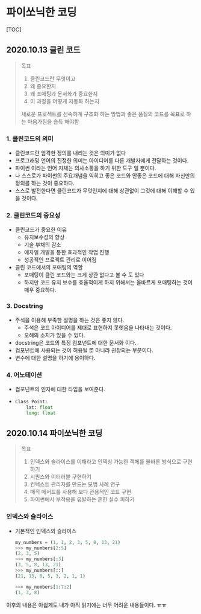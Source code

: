 # 파이쏘닉한 코딩

[TOC]

## 2020.10.13 클린 코드

> 목표
>
> 1. 클린코드란 무엇이고
> 2. 왜 중요한지
> 3. 왜 포매팅과 문서화가 중요한지
> 4. 이 과정을 어떻게 자동화 하는지
>
> 새로운 프로젝트를 신속하게 구조화 하는 방법과 좋은 품질의 코드를 목표로 하는 마음가짐을 습득 해야함

### 1. 클린코드의 의미

- 클린코드란 엄격한 정의를 내리는 것은 의미가 없다
- 프로그래밍 언어의 진정한 의미는 아이디어를 다른 개발자에게 전달하는 것이다.
- 파이썬 이라는 언어 자체는 의사소통을 하기 위한 도구 일 뿐이다.
- 나 스스로가 파이썬의 주요개념을 익히고 좋은 코드와 안좋은 코드에 대해 자신만의 정의를 하는 것이 중요하다.
- 스스로 발전한다면 클린코드가 무엇인지에 대해 상관없이 그것에 대해 이해할 수 있을 것이다.

### 2. 클린코드의 중요성

- 클린코드가 중요한 이유
  - 유지보수성의 향상
  - 기술 부채의 감소
  - 애자일 개발을 통한 효과적인 작업 진행
  - 성공적인 프로젝트 관리로 이어짐
- 클린 코드에서의 포매팅의 역할
  - 포매팅이 클린 코드와는 크게 상관 없다고 볼 수 도 있다
  - 하지만 코드 유지 보수를 효율적이게 하지 위해서는 올바르게 포매팅하는 것이 매우 중요하다.

### 3. Docstring

- 주석을 이용해 부족한 설명을 하는 것은 좋지 않다.
  - 주석은 코드 아이디어를 제대로 표현하지 못햇음을 나타내는 것이다.
  - 오해의 소지가 있을 수 있다.
- docstring은 코드의 특정 컴포넌트에 대한 문서화 이다.
- 컴포넌트에 사용되는 것이 허용될 뿐 아니라 권장되는 부분이다.
- 변수에 대한 설명을 하기에 용이하다.

### 4. 어노테이션

- 컴포넌트의 인자에 대한 타입을 보여준다.

- ```python
  Class Point:
      lat: float
      long: float
  ```

  

## 2020.10.14 파이쏘닉한 코딩

>목표
>
>1. 인덱스와 슬라이스를 이해라고 인덱싱 가능한 객체를 올바른 방식으로 구현하기
>2. 시퀀스와 이터러블 구현하기
>3. 컨텍스트 관리자를 만드는 모범 사례 연구
>4. 매직 메서드를 사용해 보다 관용적인 코드 구현
>5. 파이썬에서 부작용을 유발하는 흔한 실수 피하기

### 인덱스와 슬라이스

- 기본적인 인덱스와 슬라이스

  ```python
  my_numbers = (1, 1, 2, 3, 5, 8, 13, 21)
  >>> my_numbers[2:5]
  (2, 3, 5)
  >>> my_numbers[:3]
  (3, 5, 8, 13, 21)
  >>> my_numbers[::]
  (21, 13, 8, 5, 3, 2, 1, 1)
  
  >>> my_numbers[1:7:2]
  (1, 3, 8)
  
  ```

이후의 내용은 아쉽게도 내가 아직 읽기에는 너무 어려운 내용들이다. ㅠㅠ





















